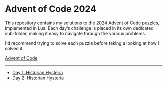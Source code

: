 # Advent of Code 2024

This repository contains my solutions to the 2024 Advent of Code puzzles, implemented in Lua.
Each day’s challenge is placed in its own dedicated sub-folder, making it easy to navigate through the various problems.

I'd recommend trying to solve each puzzle before taking a looking at how I solved it.

[Advent of Code](https://adventofcode.com/)

___

- [Day 1: Historian Hysteria](./day_1)
- [Day 2: Historian Hysteria](./day_2)
